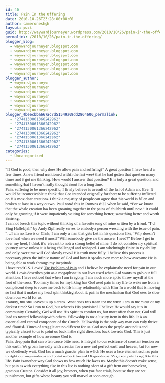 ```yaml
---
id: 46
title: Pain In the Offering
date: 2010-10-26T23:28:00+00:00
author: cameroneshgh
layout: post
guid: http://waywardjourneyer.wordpress.com/2010/10/26/pain-in-the-offering
permalink: /2010/10/26/pain-in-the-offering/
blogger_blog:
  - waywardjourneyer.blogspot.com
  - waywardjourneyer.blogspot.com
  - waywardjourneyer.blogspot.com
  - waywardjourneyer.blogspot.com
  - waywardjourneyer.blogspot.com
  - waywardjourneyer.blogspot.com
  - waywardjourneyer.blogspot.com
blogger_author:
  - waywardjourneyer
  - waywardjourneyer
  - waywardjourneyer
  - waywardjourneyer
  - waywardjourneyer
  - waywardjourneyer
  - waywardjourneyer
blogger_0beecbba667ac7d51549a09dd2864606_permalink:
  - "2748130061366242962"
  - "2748130061366242962"
  - "2748130061366242962"
  - "2748130061366242962"
  - "2748130061366242962"
  - "2748130061366242962"
  - "2748130061366242962"
categories:
  - Uncategorized
---
```

<div style="font-family:&quot;">
  <span style="font-size:small;">“If God is good, then why does He allow pain and suffering?” A great question I have heard a few times. A new friend mentioned within the last week that he had gotten that question many times and it got me thinking. How would I answer that question? It is truly a great question, and something that I haven’t really thought about for a long time.</span>
</div>

<div class="MsoNormal" style="font-family:&quot;">
  <span style="font-size:small;">Pain, suffering to be more specific, I firmly believe is a result of the fall of Adam and Eve. It would be inconceivable to think that God intended originally for there to be suffering inflicted on His most dear creations. I think a majority of people can agree that this world is fallen and broken at least in a way or two. Paul noted this in Romans 8:22 when he said, “For we know that the whole creation has been groaning together in the pains of childbirth until now.” It could only be groaning if it were impatiently waiting for something better; something better and worth desiring.</span>
</div>

<div class="MsoNormal" style="font-family:&quot;">
  <span style="font-size:small;">I cannot broach this topic without thinking of a favorite song of mine written by a friend. “I’d Sing Hallelujah” by Andy Zipf really serves to embody a person wrestling with the issue of pain. “…I am not Lewis or Clark; I am only a man that gets lost in his questions like, ‘Why doesn’t love heal when we need it most?’ Will somebody give me the answer I need?” Before I get in over my head, I think it’s relevant to note a strong belief of mine. I do not consider my spiritual journey active unless it is being challenged and reshaped. I am whelmingly finite in my ability and only over time will God slowly reveal His truth more fully. I believe this process is necessary given the infinite nature of God and how it speaks even more to how awesome He is being able to work through my ineptitude.</span>
</div>

<div class="MsoNormal" style="font-family:&quot;">
  <span style="font-size:small;">I have read C.S. Lewis’ <u>The Problem of Pain</u> and I believe he explains the need for pain in our world. Lewis describes pain as a megaphone in our lives used when God wants to grab our full attention. I have noticed that when I am in agony, I am much more apt to throw myself at the foot of the cross. Too many times for my liking has God used pain in my life to wake me from a complacent sleep to rouse me back to life in my relationship with Him. In a world that is moving so fast that it makes my head spin thinking about it, pain is the mechanism that God uses to slow down our world for us.</span>
</div>

<div class="MsoNormal" style="font-family:&quot;">
  <span style="font-size:small;">Frankly, this still leaves us up a creek. What does this mean for me when I am in the midst of my darkest time? So I run to God, but where is His provision? I believe He would say it is in community. Certainly, God will use His Spirit to comfort us, but more often than not, God will lead us toward fellowship with others. Fellowship is not a luxury item in this life. It is an essential and central component of the Church. Fellowship is the only way man can truly thrive and flourish. Times of struggle are no different for us. God uses the people around us and typically closest to us to point us back in the right direction; back towards God. This is just another example of how awesome God is.</span>
</div>

<div class="MsoNormal" style="font-family:&quot;">
  <span style="font-size:small;">Pain, deep pain that can often cause bitterness, is integral to our existence of constant tension on this earth. We groan inwardly with creation for a new and perfect earth and heaven, but for now we obediently wait. God has a much grander plan in which He uses a base element such as pain to right our waywardness and point us back toward His goodness. Yes, even pain is a gift in this life. Pain is another way God shows us how much He loves us. Maybe this doesn’t make sense, but pain as with everything else in this life is nothing short of a gift from our benevolent, gracious Creator. Consider it all joy, brothers, when you face trials, because they are not punishment, but gifts whose beauty you will marvel at soon enough.</span>
</div>